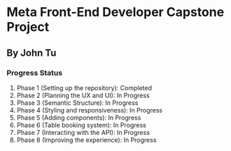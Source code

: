 # Meta Front-End Developer Capstone Project
## By John Tu

### Progress Status
1. Phase 1 (Setting up the repository): Completed
2. Phase 2 (Planning the UX and UI): In Progress
3. Phase 3 (Semantic Structure): In Progress
4. Phase 4 (Styling and responsiveness): In Progress
5. Phase 5 (Adding components): In Progress
6. Phase 6 (Table booking system): In Progress
7. Phase 7 (Interacting with the API): In Progress
8. Phase 8 (Improving the experience): In Progress
